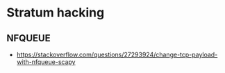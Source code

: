 # Stratum hacking

## NFQUEUE

* https://stackoverflow.com/questions/27293924/change-tcp-payload-with-nfqueue-scapy
